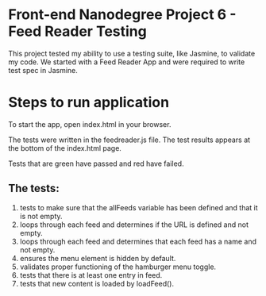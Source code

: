 # Front-end Nanodegree Project 6 - Feed Reader Testing

This project tested my ability to use a testing suite, like
Jasmine, to validate my code. We started with a Feed Reader App
and were required to write test spec in Jasmine.

# Steps to run application

To start the app, open index.html in your browser. 

The tests were written in the feedreader.js file. The test results
appears at the bottom of the index.html page.

Tests that are green have passed and red have failed.

## The tests:

1. tests to make sure that the allFeeds variable has been defined and that it is not empty.
2. loops through each feed and determines if the URL is defined and not empty.
3. loops through each feed and determines that each feed has a name and not empty.
4. ensures the menu element is hidden by default.
5. validates proper functioning of the hamburger menu toggle.
6. tests that there is at least one entry in feed.
7. tests that new content is loaded by loadFeed().
